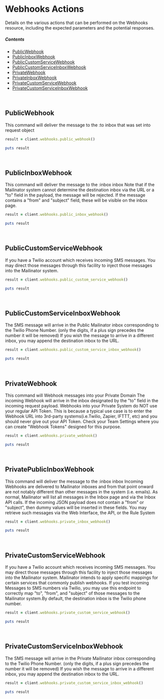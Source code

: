 # Webhooks Actions

Details on the various actions that can be performed on the Webhooks resource, including the expected parameters and the potential responses.

##### Contents

*   [PublicWebhook](#publicwebhook)
*   [PublicInboxWebhook](#publicinboxwebhook)
*   [PublicCustomServiceWebhook](#publiccustomservicewebhook)
*   [PublicCustomServiceInboxWebhook](#publiccustomserviceinboxwebhook)
*   [PrivateWebhook](#privatewebhook)
*   [PrivateInboxWebhook](#privateinboxwebhook)
*   [PrivateCustomServiceWebhook](#privatecustomservicewebhook)
*   [PrivateCustomServiceInboxWebhook](#privatecustomserviceinboxwebhook)

<br/>

## PublicWebhook

This command will deliver the message to the :to inbox that was set into request object

```ruby
result = client.webhooks.public_webhook()

puts result
```

<br/>

## PublicInboxWebhook

This command will deliver the message to the :inbox inbox
Note that if the Mailinator system cannot determine the destination inbox via the URL or a "to" field in the payload, the message will be rejected.
If the message contains a "from" and "subject" field, these will be visible on the inbox page.
    

```ruby
result = client.webhooks.public_inbox_webhook()

puts result
```

<br/>

## PublicCustomServiceWebhook

If you have a Twilio account which receives incoming SMS messages. You may direct those messages through this facility to inject those messages into the Mailinator system.

```ruby
result = client.webhooks.public_custom_service_webhook()

puts result
```

<br/>

## PublicCustomServiceInboxWebhook

The SMS message will arrive in the Public Mailinator inbox corresponding to the Twilio Phone Number. (only the digits, if a plus sign precedes the number it will be removed)
If you wish the message to arrive in a different inbox, you may append the destination inbox to the URL.
    
```ruby
result = client.webhooks.public_custom_service_inbox_webhook()

puts result
```

<br/>

## PrivateWebhook

This command will Webhook messages into your Private Domain
The incoming Webhook will arrive in the inbox designated by the "to" field in the incoming request payload.
Webhooks into your Private System do NOT use your regular API Token.
This is because a typical use case is to enter the Webhook URL into 3rd-party systems(i.e.Twilio, Zapier, IFTTT, etc) and you should never give out your API Token.
Check your Team Settings where you can create "Webhook Tokens" designed for this purpose.
    
```ruby
result = client.webhooks.private_webhook()

puts result
```

<br/>

## PrivatePublicInboxWebhook

This command will deliver the message to the :inbox inbox
Incoming Webhooks are delivered to Mailinator inboxes and from that point onward are not notably different than other messages in the system (i.e. emails). 
As normal, Mailinator will list all messages in the Inbox page and via the Inbox API calls. 
If the incoming JSON payload does not contain a "from" or "subject", then dummy values will be inserted in these fields.
You may retrieve such messages via the Web Interface, the API, or the Rule System

```ruby
result = client.webhooks.private_inbox_webhook()

puts result
```

<br/>

## PrivateCustomServiceWebhook

If you have a Twilio account which receives incoming SMS messages. You may direct those messages through this facility to inject those messages into the Mailinator system.
Mailinator intends to apply specific mappings for certain services that commonly publish webhooks.
If you test incoming Messages to SMS numbers via Twilio, you may use this endpoint to correctly map "to", "from", and "subject" of those messages to the Mailinator system.By default, the destination inbox is the Twilio phone number.
    
```ruby
result = client.webhooks.private_custom_service_webhook()

puts result
```

<br/>

## PrivateCustomServiceInboxWebhook

The SMS message will arrive in the Private Mailinator inbox corresponding to the Twilio Phone Number. (only the digits, if a plus sign precedes the number it will be removed) 
If you wish the message to arrive in a different inbox, you may append the destination inbox to the URL.
        
```ruby
result = client.webhooks.private_custom_service_inbox_webhook()

puts result
```
